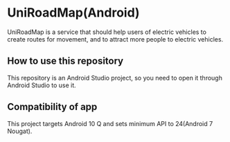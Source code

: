 # UniRoadMap(Android)

UniRoadMap is a service that should help users of electric vehicles to create routes for movement, and to attract more people to electric vehicles.

## How to use this repository
This repository is an Android Studio project, so you need to open it through Android Studio to use it.

## Compatibility of app
This project targets Android 10 Q and sets minimum API to 24(Android 7 Nougat).
